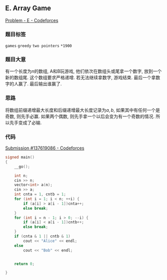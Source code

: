 ## E. Array Game

[Problem - E - Codeforces](https://codeforces.com/contest/1600/problem/E)

### 题目标签

`games` `greedy` `two pointers` `*1900` 

### 题目大意

有一个长度为$n$的数组, A和B玩游戏, 他们依次在数组头或尾拿一个数字, 放到一个新的数组尾. 这个数组要求严格递增. 若无法继续拿数字, 游戏结束. 最后一个拿数字的人赢了. 最后输出谁赢了.

### 思路

将数组前缀递增最大长度和后缀递增最大长度记录为$a,b$,  如果其中有任何一个是奇数, 则先手必赢. 如果两个偶数, 则先手拿一个以后会变为有一个奇数的情况. 所以先手变成了必输.

### 代码

[Submission #137619086 - Codeforces](https://codeforces.com/contest/1600/submission/137619086)

```c++
signed main()
{
    __go();

    int n;
    cin >> n;
    vector<int> a(n);
    cin >> a;
    int cnta = 1, cntb = 1;
    for (int i = 1; i < n; ++i) {
        if (a[i] > a[i - 1])cnta++;
        else break;
    }
    for (int i = n - 1; i > 0; --i) {
        if (a[i] < a[i - 1])cntb++;
        else break;
    }
    if (cnta & 1 || cntb & 1)
        cout << "Alice" << endl;
    else
        cout << "Bob" << endl;


    return 0;

}
```



